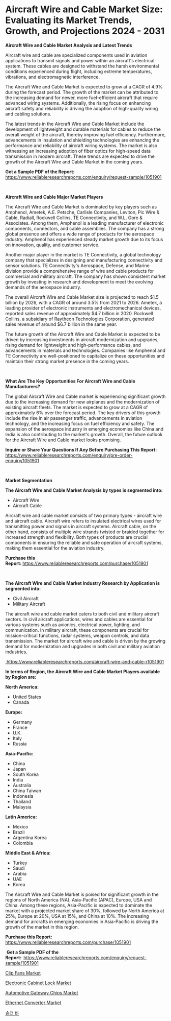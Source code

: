 <p><h1>Aircraft Wire and Cable Market Size: Evaluating its Market Trends, Growth, and Projections 2024 - 2031</h1></p><p><strong>Aircraft Wire and Cable Market Analysis and Latest Trends</strong></p>
<p><p>Aircraft wire and cable are specialized components used in aviation applications to transmit signals and power within an aircraft's electrical system. These cables are designed to withstand the harsh environmental conditions experienced during flight, including extreme temperatures, vibrations, and electromagnetic interference.</p><p>The Aircraft Wire and Cable Market is expected to grow at a CAGR of 4.9% during the forecast period. The growth of the market can be attributed to the increasing demand for newer, more fuel-efficient aircraft that require advanced wiring systems. Additionally, the rising focus on enhancing aircraft safety and reliability is driving the adoption of high-quality wiring and cabling solutions.</p><p>The latest trends in the Aircraft Wire and Cable Market include the development of lightweight and durable materials for cables to reduce the overall weight of the aircraft, thereby improving fuel efficiency. Furthermore, advancements in insulation and shielding technologies are enhancing the performance and reliability of aircraft wiring systems. The market is also witnessing an increasing adoption of fiber optics for high-speed data transmission in modern aircraft. These trends are expected to drive the growth of the Aircraft Wire and Cable Market in the coming years.</p></p>
<p><strong>Get a Sample PDF of the Report:&nbsp;</strong> <a href="https://www.reliableresearchreports.com/enquiry/request-sample/1051901">https://www.reliableresearchreports.com/enquiry/request-sample/1051901</a></p>
<p>&nbsp;</p>
<p><strong>Aircraft Wire and Cable Major Market Players</strong></p>
<p><p>The Aircraft Wire and Cable Market is dominated by key players such as Amphenol, Ametek, A.E. Petsche, Carlisle Companies, Leviton, Pic Wire & Cable, Radiall, Rockwell Collins, TE Connectivity, and W.L. Gore & Associates. Among them, Amphenol is a leading manufacturer of electronic components, connectors, and cable assemblies. The company has a strong global presence and offers a wide range of products for the aerospace industry. Amphenol has experienced steady market growth due to its focus on innovation, quality, and customer service.</p><p>Another major player in the market is TE Connectivity, a global technology company that specializes in designing and manufacturing connectivity and sensor solutions. TE Connectivity's Aerospace, Defense, and Marine division provide a comprehensive range of wire and cable products for commercial and military aircraft. The company has shown consistent market growth by investing in research and development to meet the evolving demands of the aerospace industry.</p><p>The overall Aircraft Wire and Cable Market size is projected to reach $1.5 billion by 2026, with a CAGR of around 3.5% from 2021 to 2026. Ametek, a leading provider of electronic instruments and electromechanical devices, reported sales revenue of approximately $4.7 billion in 2020. Rockwell Collins, a subsidiary of Raytheon Technologies Corporation, generated sales revenue of around $6.7 billion in the same year.</p><p>The future growth of the Aircraft Wire and Cable Market is expected to be driven by increasing investments in aircraft modernization and upgrades, rising demand for lightweight and high-performance cables, and advancements in materials and technologies. Companies like Amphenol and TE Connectivity are well-positioned to capitalize on these opportunities and maintain their strong market presence in the coming years.</p></p>
<p>&nbsp;</p>
<p><strong>What Are The Key Opportunities For Aircraft Wire and Cable Manufacturers?</strong></p>
<p><p>The global Aircraft Wire and Cable market is experiencing significant growth due to the increasing demand for new airplanes and the modernization of existing aircraft fleets. The market is expected to grow at a CAGR of approximately 6% over the forecast period. The key drivers of this growth include the rise in air passenger traffic, advancements in aviation technology, and the increasing focus on fuel efficiency and safety. The expansion of the aerospace industry in emerging economies like China and India is also contributing to the market's growth. Overall, the future outlook for the Aircraft Wire and Cable market looks promising.</p></p>
<p><strong>Inquire or Share Your Questions If Any Before Purchasing This Report:</strong> <a href="https://www.reliableresearchreports.com/enquiry/pre-order-enquiry/1051901">https://www.reliableresearchreports.com/enquiry/pre-order-enquiry/1051901</a></p>
<p>&nbsp;</p>
<p><strong>Market Segmentation</strong></p>
<p><strong>The Aircraft Wire and Cable Market Analysis by types is segmented into:</strong></p>
<p><ul><li>Aircraft Wire</li><li>Aircraft Cable</li></ul></p>
<p><p>Aircraft wire and cable market consists of two primary types - aircraft wire and aircraft cable. Aircraft wire refers to insulated electrical wires used for transmitting power and signals in aircraft systems. Aircraft cable, on the other hand, consists of multiple wire strands twisted or braided together for increased strength and flexibility. Both types of products are crucial components in ensuring the reliable and safe operation of aircraft systems, making them essential for the aviation industry.</p></p>
<p><strong>Purchase this Report:&nbsp;</strong><a href="https://www.reliableresearchreports.com/purchase/1051901">https://www.reliableresearchreports.com/purchase/1051901</a></p>
<p>&nbsp;</p>
<p><strong>The Aircraft Wire and Cable Market Industry Research by Application is segmented into:</strong></p>
<p><ul><li>Civil Aircraft</li><li>Military Aircraft</li></ul></p>
<p><p>The aircraft wire and cable market caters to both civil and military aircraft sectors. In civil aircraft applications, wires and cables are essential for various systems such as avionics, electrical power, lighting, and communication. In military aircraft, these components are crucial for mission-critical functions, radar systems, weapon controls, and data transmission. The market for aircraft wire and cable is driven by the growing demand for modernization and upgrades in both civil and military aviation industries.</p></p>
<p><a href="https://www.reliableresearchreports.com/aircraft-wire-and-cable-r1051901">&nbsp;https://www.reliableresearchreports.com/aircraft-wire-and-cable-r1051901</a></p>
<p><strong>In terms of Region, the Aircraft Wire and Cable Market Players available by Region are:</strong></p>
<p>
    <p> <strong> North America: </strong>
        <ul>
            <li>United States</li>
            <li>Canada</li>
        </ul>
        </p> 
    <p> <strong> Europe: </strong>
        <ul>
            <li>Germany</li>
            <li>France</li>
            <li>U.K.</li>
            <li>Italy</li>
            <li>Russia</li>
        </ul>
        </p> 
    <p> <strong> Asia-Pacific: </strong>
        <ul>
            <li>China</li>
            <li>Japan</li>
            <li>South Korea</li>
            <li>India</li>
            <li>Australia</li>
            <li>China Taiwan</li>
            <li>Indonesia</li>
            <li>Thailand</li>
            <li>Malaysia</li>
        </ul>
        </p> 
    <p> <strong> Latin America: </strong>
        <ul>
            <li>Mexico</li>
            <li>Brazil</li>
            <li>Argentina Korea</li>
            <li>Colombia</li>
        </ul>
        </p> 
    <p> <strong> Middle East & Africa: </strong>
        <ul>
            <li>Turkey</li>
            <li>Saudi</li>
            <li>Arabia</li>
            <li>UAE</li>
            <li>Korea</li>
        </ul>
    </p>
    </p>
<p><p>The Aircraft Wire and Cable Market is poised for significant growth in the regions of North America (NA), Asia-Pacific (APAC), Europe, USA and China. Among these regions, Asia-Pacific is expected to dominate the market with a projected market share of 30%, followed by North America at 25%, Europe at 20%, USA at 15%, and China at 10%. The increasing demand for aircrafts in emerging economies in Asia-Pacific is driving the growth of the market in this region.</p></p>
<p><strong>Purchase this Report: </strong><a href="https://www.reliableresearchreports.com/purchase/1051901">https://www.reliableresearchreports.com/purchase/1051901</a></p>
<p>&nbsp;<strong>Get a Sample PDF of the Report:&nbsp;&nbsp;</strong><a href="https://www.reliableresearchreports.com/enquiry/request-sample/1051901">https://www.reliableresearchreports.com/enquiry/request-sample/1051901</a></p>
<p><strong></strong></p>
<p><p><a href="https://github.com/HallieBird1/Market-Research-Report-List-1/blob/main/clip-fans-market.md">Clip Fans Market</a></p><p><a href="https://github.com/AarobcfAusbdnjvXff/Market-Research-Report-List-1/blob/main/electronic-cabinet-lock-market.md">Electronic Cabinet Lock Market</a></p><p><a href="https://medium.com/@anggimontokjleb_6541/global-automotive-gateway-chips-industry-types-applications-market-players-regional-growth-6eb7530c7988">Automotive Gateway Chips Market</a></p><p><a href="https://medium.com/@marthawweekley82024/ethernet-converter-market-analysis-report-global-insights-by-region-type-household-d5af72fb81b1">Ethernet Converter Market</a></p><p><a href="https://medium.com/@trevorkruvalis5678/%EC%A7%80%EC%97%AD-%EC%A0%9C%ED%92%88-%EB%B0%8F-%EC%B5%9C%EC%A2%85-%EC%82%AC%EC%9A%A9%EB%B3%84-%EA%B8%80%EB%A1%9C%EB%B2%8C-%EC%86%94%EB%8D%94-%EB%B0%94-%EC%8B%9C%EC%9E%A5-%ED%98%84%ED%99%A9-2024-2031-%EB%B0%8F-%EC%98%88%EC%B8%A1-ce987948d1c6">솔더 바</a></p></p>